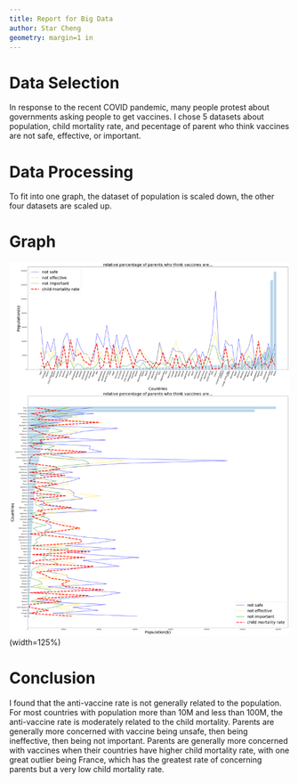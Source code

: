```yaml
---
title: Report for Big Data
author: Star Cheng
geometry: margin=1 in
---
```

# Data Selection
In response to the recent COVID pandemic, many people protest about governments asking people to get vaccines. I chose 5 datasets about population, child mortality rate, and pecentage of parent who think vaccines are not safe, effective, or important.

# Data Processing
To fit into one graph, the dataset of population is scaled down, the other four datasets are scaled up.

# Graph
![](graph.png)(width=125%)






# Conclusion
I found that the anti-vaccine rate is not generally related to the population. For most countries with population more than 10M and less than 100M, the anti-vaccine rate is moderately related to the child mortality. Parents are generally more concerned with vaccine being unsafe, then being ineffective, then being not important. Parents are generally more concerned with vaccines when their countries have higher child mortality rate, with one great outlier being France, which has the greatest rate of concerning parents but a very low child mortality rate. 